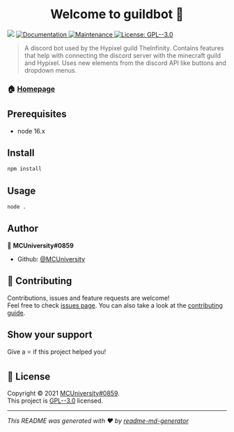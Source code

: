 <h1 align="center">Welcome to guildbot 👋</h1>
<p>
  <img src="https://img.shields.io/badge/node-16.x-blue.svg" />
  <a href="https://github.com/MCUniversity/guildbot/wiki" target="_blank">
    <img alt="Documentation" src="https://img.shields.io/badge/documentation-yes-brightgreen.svg" />
  </a>
  <a href="https://github.com/MCUniversity/guildbot/graphs/commit-activity" target="_blank">
    <img alt="Maintenance" src="https://img.shields.io/badge/Maintained%3F-yes-green.svg" />
  </a>
  <a href="https://github.com/MCUniversity/guildbot/blob/master/LICENSE" target="_blank">
    <img alt="License: GPL--3.0" src="https://img.shields.io/github/license/MCUniversity/guildbot" />
  </a>
</p>

> A discord bot used by the Hypixel guild TheInfinity. Contains features that help with connecting the discord server with the minecraft guild and Hypixel. Uses new elements from the discord API like buttons and dropdown menus.

### 🏠 [Homepage](https://github.com/MCUniversity/guildbot)

## Prerequisites

- node 16.x

## Install

```sh
npm install
```

## Usage

```sh
node .
```

## Author

👤 **MCUniversity#0859**

* Github: [@MCUniversity](https://github.com/MCUniversity)

## 🤝 Contributing

Contributions, issues and feature requests are welcome!<br />Feel free to check [issues page](https://github.com/MCUniversity/guildbot/issues). You can also take a look at the [contributing guide](https://github.com/MCUniversity/guildbot/blob/master/CONTRIBUTING.md).

## Show your support

Give a ⭐️ if this project helped you!

## 📝 License

Copyright © 2021 [MCUniversity#0859](https://github.com/MCUniversity).<br />
This project is [GPL--3.0](https://github.com/MCUniversity/guildbot/blob/master/LICENSE) licensed.

***
_This README was generated with ❤️ by [readme-md-generator](https://github.com/kefranabg/readme-md-generator)_